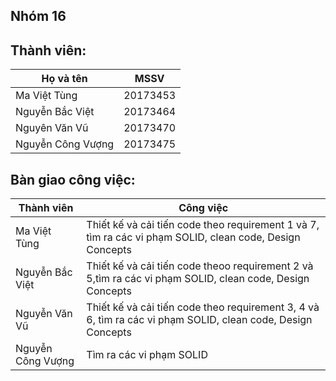 ## Nhóm 16

## Thành viên:

| Họ và tên         | MSSV     |
| ----------------- | -------- |
| Ma Việt Tùng      | 20173453 |
| Nguyễn Bắc Việt   | 20173464 |
| Nguyên Văn Vũ     | 20173470 |
| Nguyễn Công Vượng | 20173475 |

## Bàn giao công việc:

| Thành viên        | Công việc                                                                                                   |
| ----------------- | ----------------------------------------------------------------------------------------------------------- |
| Ma Việt Tùng      | Thiết kế và cải tiến code theo requirement 1 và 7, tìm ra các vi phạm SOLID, clean code, Design Concepts    |
| Nguyễn Bắc Việt   | Thiết kế và cải tiến code theoo requirement 2 và 5,tìm ra các vi phạm SOLID, clean code, Design Concepts    |
| Nguyễn Văn Vũ     | Thiết kế và cải tiến code theo requirement 3, 4 và 6, tìm ra các vi phạm SOLID, clean code, Design Concepts |
| Nguyễn Công Vượng | Tìm ra các vi phạm SOLID                                                                                    |
